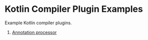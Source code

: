 # Kotlin Compiler Plugin Examples

Example Kotlin compiler plugins.

1. [Annotation processor](annotation-processor)